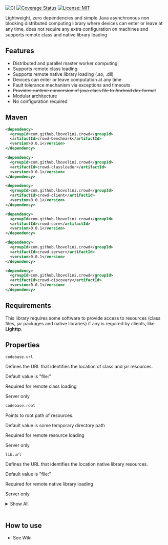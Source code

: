 ![CI](https://github.com/lbovolini/crowd/workflows/CI/badge.svg)  [![Coverage Status](https://coveralls.io/repos/github/lbovolini/crowd/badge.svg?branch=main&kill_cache=1)](https://coveralls.io/github/lbovolini/crowd?branch=main) [![License: MIT](https://img.shields.io/badge/License-MIT-yellow.svg)](https://opensource.org/licenses/MIT)

Lightweight, zero dependencies and simple Java asynchronous non blocking distributed computing
library where devices can enter or leave at any time, does not require any extra conﬁguration on
machines and supports remote class and native library loading

## Features

- Distributed and parallel master worker computing
- Supports remote class loading
- Supports remote native library loading (.so, .dll)
- Devices can enter or leave computation at any time
- Fault tolerance mechanism via exceptions and timeouts
- ~~Provides runtime conversion of java class file to Android dex format~~
- Modular architecture
- No configuration required

## Maven

```xml
<dependency>
  <groupId>com.github.lbovolini.crowd</groupId>
  <artifactId>crowd-benchmark</artifactId>
  <version>0.0.1</version>
</dependency>

<dependency>
  <groupId>com.github.lbovolini.crowd</groupId>
  <artifactId>crowd-classloader</artifactId>
  <version>0.0.1</version>
</dependency>

<dependency>
  <groupId>com.github.lbovolini.crowd</groupId>
  <artifactId>crowd-client</artifactId>
  <version>0.0.1</version>
</dependency>

<dependency>
  <groupId>com.github.lbovolini.crowd</groupId>
  <artifactId>crowd-core</artifactId>
  <version>0.0.1</version>
</dependency>

<dependency>
  <groupId>com.github.lbovolini.crowd</groupId>
  <artifactId>crowd-server</artifactId>
  <version>0.0.1</version>
</dependency>

<dependency>
  <groupId>com.github.lbovolini.crowd</groupId>
  <artifactId>crowd-discovery</artifactId>
  <version>0.0.1</version>
</dependency>
```

## Requirements

This library requires some software to provide access to resources (class files, jar packages and native libraries) if any is required by clients, like **Lighttp**.

## Properties

```bash
codebase.url
```

Defines the URL that identifies the location of class and jar resources.

Default value is "file:" 

Required for remote class loading

Server only

[//]: # (Module: ...crowd.discovery Class: CodebaseUtils)



```bash
codebase.root
```

Points to root path of resources.

Default value is some temporary directory path

Required for remote resource loading

Server only

[//]: # (Module: ...crowd.discovery Class: CodebaseUtils)



```
lib.url
```

Defines the URL that identifies the location native library resources.

Default value is "file:" 

Required for remote native library loading

Server only

[//]: # (Module: ...crowd.discovery Class: CodebaseUtils)

<details>
<summary>Show All</summary>

<p>   


```
codebase.url.separator
```

Default value is: " "

[//]: # (Module: ...crowd.discovery Class: URLUtils)

```
classloader.custom
```

Tells application to use a custom classloader defined in "classloader" property below.

Default value is: "False"

```
classloader
```

This property defines the canonical class name of alternative classloader to be used if "classloader.custom" property is true.  

~~Default value is "com.github.lbovolini.crowd.android.classloader.AndroidRemoteClassLoader"~~

~~Optional, use only if alternative classloader, that is not AndroidRemoteClassLoader, is required.~~

Client only

[//]: # (Module: ...crowd.classloader Class: RemoteClassLoaderService)



```
cache
```

See: https://docs.oracle.com/javase/7/docs/api/java/net/URLConnection.html#setUseCaches(boolean)

Default value is "false"

[//]: # (Module: ...crowd.classloader Class: FileDownloader)



```
pool.size
```

Default value is: See https://docs.oracle.com/javase/7/docs/api/java/lang/Runtime.html#availableProcessors()

[//]: # (Module: ...crowd.client Class: ClientRequestHandler)



```
port
```

Defines the value of TCP port used during client channel binding 

Default value is "8081"

[//]: # (Module: ...crowd.client Class: ClientWorkerFactory)



```
multicast.ip
```



Defines the multicast ip address

Default value is "225.4.5.6"

Warning: This is a shared property between client and server, thus, must be equal in both

Required

[//]: # (Module: ...crowd.client Class: MulticastClientWorkerFactory)



```
multicast.interface
```

Defines the name of local network interface that will be used by multicast channel group

Default value is: See com.github.lbovolini.crowd.core.util.HostUtils.getNetworkInterfaceName()

Required 

[//]: # (Module: ...crowd.client Class: MulticastClientWorkerFactory)



```
multicast.server.port
```

Defines the value of UDP server port

Default value is "8000"

Warning: This is a shared property between client and server, thus, must be equal in both

Required

[//]: # (Module: ...crowd.client Class: MulticastClientWorkerFactory)



```
multicast.client.port
```



Defines the value of UDP port used during client channel binding 

Default value is "8011"

Required

[//]: # (Module: ...crowd.client Class: MulticastClientWorkerFactory)



```
class.path
```

Defines the absolute path of where downloaded class and jar files will be placed

Default value is: Value of java.io.tmpdir property

[//]: # (Module: ...crowd.client Class: Agent)



```
lib.path
```

Defines the absolute path of where downloaded native library files will be placed

Default value is: Value of java.io.tmpdir property

[//]: # (Module: ...crowd.client Class: Agent)



// !TODO

```
codebase.root
```

[//]: # (Module: ...crowd.server Class: MulticastServerWorker)




```
multicast.ip
```

[//]: # (Module: ...crowd.server Class: MulticastServerWorkerFactory)



```
multicast.server.port
```

[//]: # (Module: ...crowd.server Class: MulticastServerWorkerFactory)



```
multicast.interface
```

[//]: # (Module: ...crowd.server Class: MulticastServerWorkerFactory)



```
hostname
```

Hostname used during bind of TCP channel

Default value is:  HostUtils.getHostAddressName()

[//]: # (Module: ...crowd.server Class: Crowd)



```
port
```

Default value is: "8081"

[//]: # (Module: ...crowd.server Class: Crowd)



```
dex.version
```

~~Represents the minimum SDK version of Android API used by dex bytecode converter.~~

~~Default value is: "26"~~

~~Android only~~

[//]: # (Module: ...crowd.classloader.android Class: AndroidRemoteClassLoader)



```
dex.optimize
```

~~Tels if dex bytecode should be optimized.~~

~~Android only~~

~~Default value is: "true"~~

[//]: # (Module: ...crowd.classloader.android Class: AndroidRemoteClassLoader)

</p>
</details>  
<br/>

## How to use

- See Wiki


